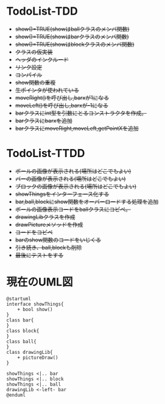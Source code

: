 # TodoList-TDD
- ~~show()=TRUE(showはballクラスのメンバ関数)~~
- ~~show()=TRUE(showはbarクラスのメンバ関数)~~
- ~~show()=TRUE(showはblockクラスのメンバ関数)~~
- ~~クラスの仮実装~~
- ~~ヘッダのインクルード~~
- ~~リンク設定~~
- ~~コンパイル~~
- ~~show関数の重複~~
- ~~生ポインタが使われている~~
- ~~moveRight()を呼び出し,barxが1になる~~
- ~~moveLeft()を呼び出し,barxが-1になる~~
- ~~barクラスにint型を引数にとるコンストラクタを作成。~~
- ~~barクラスにbarxを追加~~
- ~~barクラスにmoveRight,moveLeft,getPointXを追加~~
# TodoList-TTDD
- ~~ボールの画像が表示される(場所はどこでもよい)~~
- ~~バーの画像が表示される(場所はどこでもよい)~~
- ~~ブロックの画像が表示される(場所はどこでもよい)~~
- ~~showThingsをインターフェース化する~~
- ~~bar,ball,blockにshow関数をオーバーロードする処理を追加~~
- ~~ボールの画像表示コードをballクラスにコピぺ。~~
- ~~drawingLibクラスを作成~~
- ~~drawPictureメソッドを作成~~
- ~~コードをコピペ~~
- ~~barのshow関数のコードをいじくる~~
- ~~引き続き、ball,blockも削除~~
- ~~最後にテストをする~~
# 現在のUML図
~~~plantuml
@startuml
interface showThings{
    + bool show()
}
class bar{
}
class block{
}
class ball{
}
class drawingLib{
    + pictureDraw()
}

showThings <|.. bar
showThings <|.. block
showThings <|.. ball
drawingLib <-left- bar
@enduml
~~~


